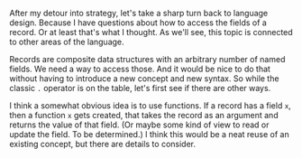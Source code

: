 After my detour into strategy, let's take a sharp turn back to language design.
Because I have questions about how to access the fields of a record. Or at least
that's what I thought. As we'll see, this topic is connected to other areas of
the language.

Records are composite data structures with an arbitrary number of named fields.
We need a way to access those. And it would be nice to do that without having to
introduce a new concept and new syntax. So while the classic `.` operator is on
the table, let's first see if there are other ways.

I think a somewhat obvious idea is to use functions. If a record has a field
`x`, then a function `x` gets created, that takes the record as an argument and
returns the value of that field. (Or maybe some kind of view to read or update
the field. To be determined.) I think this would be a neat reuse of an existing
concept, but there are details to consider.
